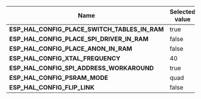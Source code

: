 
| Name | Selected value |
|------|----------------|
|**ESP_HAL_CONFIG_PLACE_SWITCH_TABLES_IN_RAM**|true|
|**ESP_HAL_CONFIG_PLACE_SPI_DRIVER_IN_RAM**|false|
|**ESP_HAL_CONFIG_PLACE_ANON_IN_RAM**|false|
|**ESP_HAL_CONFIG_XTAL_FREQUENCY**|40|
|**ESP_HAL_CONFIG_SPI_ADDRESS_WORKAROUND**|true|
|**ESP_HAL_CONFIG_PSRAM_MODE**|quad|
|**ESP_HAL_CONFIG_FLIP_LINK**|false|
